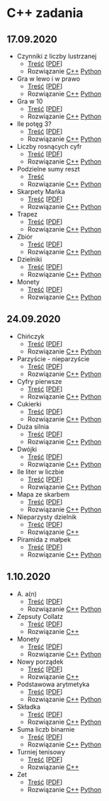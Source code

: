 # C++ zadania
## 17.09.2020
* Czynniki z liczby lustrzanej
  * [Treść](17.09.2020/Czynniki_z_liczby_lustrzanej/cpl.md) \[[PDF](17.09.2020/Czynniki_z_liczby_lustrzanej/cpl.pdf)\]
  * Rozwiązanie
    [C++](17.09.2020/Czynniki_z_liczby_lustrzanej/cpl.cpp)
    [Python](17.09.2020/Czynniki_z_liczby_lustrzanej/cpl.py)
* Gra w lewo i w prawo
  * [Treść](17.09.2020/Gra_w_lewo_i_w_prawo/glp.md) \[[PDF](17.09.2020/Gra_w_lewo_i_w_prawo/glp.pdf)\]
  * Rozwiązanie
    [C++](17.09.2020/Gra_w_lewo_i_w_prawo/glp.cpp)
    [Python](17.09.2020/Gra_w_lewo_i_w_prawo/glp.py)
* Gra w 10
  * [Treść](17.09.2020/Gra_w_10/gwd.md) \[[PDF](17.09.2020/Gra_w_10/gwd.pdf)\]
  * Rozwiązanie
    [C++](17.09.2020/Gra_w_10/gwd.cpp)
    [Python](17.09.2020/Gra_w_10/gwd.py)
* Ile potęg 3?
  * [Treść](17.09.2020/Ile_potęg_3/ilt.md) \[[PDF](17.09.2020/Ile_potęg_3/ilt.pdf)\]
  * Rozwiązanie
    [C++](17.09.2020/Ile_potęg_3/ilt.cpp)
    [Python](17.09.2020/Ile_potęg_3/ilt.py)
* Liczby rosnących cyfr
  * [Treść](17.09.2020/Liczby_rosnących_cyfr/lrc.md) \[[PDF](17.09.2020/Liczby_rosnących_cyfr/lrc.pdf)\]
  * Rozwiązanie
    [C++](17.09.2020/Liczby_rosnących_cyfr/lrc.cpp)
    [Python](17.09.2020/Liczby_rosnących_cyfr/lrc.py)
* Podzielne sumy reszt
  * [Treść](17.09.2020/Podzielne_sumy_reszt/psr.md)
  * Rozwiązanie
    [C++](17.09.2020/Podzielne_sumy_reszt/psr.cpp)
    [Python](17.09.2020/Podzielne_sumy_reszt/psr.py)
* Skarpety Mańka
  * [Treść](17.09.2020/Skarpety_Mańka/sma.md) \[[PDF](17.09.2020/Skarpety_Mańka/sma.pdf)\]
  * Rozwiązanie
    [C++](17.09.2020/Skarpety_Mańka/sma.cpp)
    [Python](17.09.2020/Skarpety_Mańka/sma.py)
* Trapez
  * [Treść](17.09.2020/Trapez/tra.md) \[[PDF](17.09.2020/Trapez/tra.pdf)\]
  * Rozwiązanie
    [C++](17.09.2020/Trapez/tra.cpp)
    [Python](17.09.2020/Trapez/tra.py)
* Zbiór
  * [Treść](17.09.2020/Zbiór/zbi.md) \[[PDF](17.09.2020/Zbiór/zbi.pdf)\]
  * Rozwiązanie
    [C++](17.09.2020/Zbiór/zbi.cpp)
    [Python](17.09.2020/Zbiór/zbi.py)
* Dzielniki
  * [Treść](17.09.2020/Dzielniki/dzie.md) \[[PDF](17.09.2020/Dzielniki/dzie.pdf)\]
  * Rozwiązanie
    [C++](17.09.2020/Dzielniki/dzie.cpp)
    [Python](17.09.2020/Dzielniki/dzie.py)
* Monety
  * [Treść](17.09.2020/Monety/mon.md) \[[PDF](17.09.2020/Monety/mon.pdf)\]
  * Rozwiązanie
    [C++](17.09.2020/Monety/mon.cpp)
    [Python](17.09.2020/Monety/mon.py)

## 24.09.2020
* Chińczyk
  * [Treść](24.09.2020/Chińczyk/chi.md) \[[PDF](24.09.2020/Chińczyk/chi.pdf)\]
  * Rozwiązanie
    [C++](24.09.2020/Chińczyk/chi.cpp)
    [Python](24.09.2020/Chińczyk/chi.py)
* Parzyście - nieparzyście
  * [Treść](24.09.2020/Parzyście_-_nieparzyście/cpn.md) \[[PDF](24.09.2020/Parzyście_-_nieparzyście/cpn.pdf)\]
  * Rozwiązanie
    [C++](24.09.2020/Parzyście_-_nieparzyście/cpn.cpp)
    [Python](24.09.2020/Parzyście_-_nieparzyście/cpn.py)
* Cyfry pierwsze
  * [Treść](24.09.2020/Cyfry_pierwsze/cpw.md) \[[PDF](24.09.2020/Cyfry_pierwsze/cpw.pdf)\]
  * Rozwiązanie
    [C++](24.09.2020/Cyfry_pierwsze/cpw.cpp)
    [Python](24.09.2020/Cyfry_pierwsze/cpw.py)
* Cukierki
  * [Treść](24.09.2020/Cukierki/cuk.md) \[[PDF](24.09.2020/Cukierki/cuk.pdf)\]
  * Rozwiązanie
  [C++](24.09.2020/Cukierki/cuk.cpp)
  [Python](24.09.2020/Cukierki/cuk.py)
* Duża silnia
  * [Treść](24.09.2020/Duża_silnia/dsi.md) \[[PDF](24.09.2020/Duża_silnia/dsi.pdf)\]
  * Rozwiązanie
  [C++](24.09.2020/Duża_silnia/dsi.cpp)
  [Python](24.09.2020/Duża_silnia/dsi.py)
* Dwójki
  * [Treść](24.09.2020/Dwójki/dwo.md) \[[PDF](24.09.2020/Dwójki/dwo.pdf)\]
  * Rozwiązanie
    [C++](24.09.2020/Dwójki/dwo.cpp)
    [Python](24.09.2020/Dwójki/dwo.py)
* Ile liter w liczbie
  * [Treść](24.09.2020/Ile_liter_w_liczbie/ilit.md) \[[PDF](24.09.2020/Ile_liter_w_liczbie/ilit.pdf)\]
  * Rozwiązanie
    [C++](24.09.2020/Ile_liter_w_liczbie/ilit.cpp)
    [Python](24.09.2020/Ile_liter_w_liczbie/ilit.py)
* Mapa ze skarbem
  * [Treść](24.09.2020/Mapa_ze_skarbem/mzs.md) \[[PDF](24.09.2020/Mapa_ze_skarbem/mzs.pdf)\]
  * Rozwiązanie
    [C++](24.09.2020/Mapa_ze_skarbem/mzs.cpp)
    [Python](24.09.2020/Mapa_ze_skarbem/mzs.py)
* Nieparzysty dzielnik
  * [Treść](24.09.2020/Nieparzysty_dzielnik/npd.md) \[[PDF](24.09.2020/Nieparzysty_dzielnik/npd.pdf)\]
  * Rozwiązanie
    [C++](24.09.2020/Nieparzysty_dzielnik/npd.cpp)
* Piramida z małpek
  * [Treść](24.09.2020/Piramida_z_małpek/pzm.md) \[[PDF](24.09.2020/Piramida_z_małpek/pzm.pdf)\]
  * Rozwiązanie
    [C++](24.09.2020/Piramida_z_małpek/pzm.cpp)
    [Python](24.09.2020/Piramida_z_małpek/pzm.py)

## 1.10.2020
* A. a(n)
  * [Treść](01.10.2020/A/a.md) \[[PDF](01.10.2020/A/a.pdf)\]
  * Rozwiązanie
    [C++](01.10.2020/A/a.cpp)
    [Python](01.10.2020/A/a.cpp)
* Zepsuty Collatz
  * [Treść](01.10.2020/Zepsuty_Collatz/col.md) \[[PDF](01.10.2020/Zepsuty_Collatz/col.pdf)\]
  * Rozwiązanie
    [C++](01.10.2020/Zepsuty_Collatz/col.cpp)
* Monety
  * [Treść](01.10.2020/Monety/mon.md) \[[PDF](01.10.2020/Monety/mon.pdf)\]
  * Rozwiązanie
    [C++](01.10.2020/Monety/mon.cpp)
    [Python](01.10.2020/Monety/mon.cpp)
* Nowy porządek
  * [Treść](01.10.2020/Nowy_porządek/now.md) \[[PDF](01.10.2020/Nowy_porządek/now.pdf)\]
  * Rozwiązanie
    [C++](01.10.2020/Nowy_porządek/now.cpp)
* Podstawowa arytmetyka
  * [Treść](01.10.2020/Podstawowa_arytmetyka/pod.md) \[[PDF](01.10.2020/Podstawowa_arytmetyka/pod.pdf)\]
  * Rozwiązanie
    [C++](01.10.2020/Podstawowa_arytmetyka/pod.cpp)
    [Python](01.10.2020/Podstawowa_arytmetyka/pod.py)
* Składka
  * [Treść](01.10.2020/Składka/skl.md) \[[PDF](01.10.2020/Składka/skl.pdf)\]
  * Rozwiązanie
    [C++](01.10.2020/Składka/skl.cpp)
    [Python](01.10.2020/Składka/skl.py)
* Suma liczb binarnie
  * [Treść](01.10.2020/Suma_liczb_binarnie/smb.md) \[[PDF](01.10.2020/Suma_liczb_binarnie/smb.pdf)\]
  * Rozwiązanie
    [C++](01.10.2020/Suma_liczb_binarnie/smb.cpp)
    [Python](01.10.2020/Suma_liczb_binarnie/smb.py)
* Turniej tenisowy
  * [Treść](01.10.2020/Turniej_tenisowy/ten.md) \[[PDF](01.10.2020/Turniej_tenisowy/ten.pdf)\]
  * Rozwiązanie
    [C++](01.10.2020/Turniej_tenisowy/ten.cpp)
* Zet
  * [Treść](01.10.2020/Zet/zet.md) \[[PDF](01.10.2020/Zet/zet.pdf)\]
  * Rozwiązanie
    [C++](01.10.2020/Zet/zet.cpp)
    [Python](01.10.2020/Zet/zet.py)
